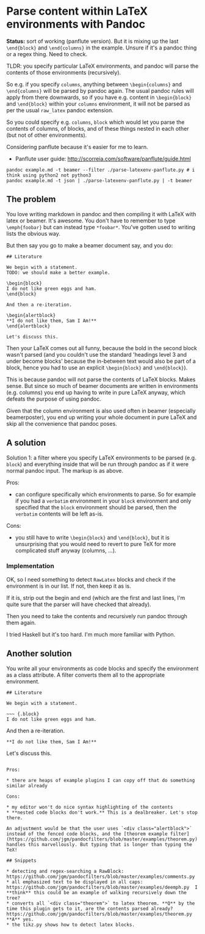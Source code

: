 # Parse content within LaTeX environments with Pandoc

**Status:** sort of working (panflute version). But it is mixing up the last `\end{block}` and `\end{columns}` in the example. Unsure if it's a pandoc thing or a regex thing. Need to check.

TLDR: you specify particular LaTeX environments, and pandoc will parse the contents of those environments (recursively).

So e.g. if you specify `columns`, anything between `\begin{columns}` and `\end{columns}` will be parsed by pandoc again. The usual pandoc rules will apply from there downwards, so if you have e.g. content in `\begin{block}` and `\end{block}` within your `columns` environment, it will not be parsed as per the usual `raw_latex` pandoc extension.

So you could specify e.g. `columns`, `block` which would let you parse the contents of columns, of blocks, and of these things nested in each other (but not of other environments).

Considering panflute because it's easier for me to learn.

* Panflute user guide: http://scorreia.com/software/panflute/guide.html

~~~
pandoc example.md -t beamer --filter ./parse-latexenv-panflute.py # i think using python2 not python3
pandoc example.md -t json | ./parse-latexenv-panflute.py | -t beamer
~~~

## The problem

You love writing markdown in pandoc and then compiling it with LaTeX with latex or beamer. It's awesome. You don't have to remember to type `\emph{foobar}` but can instead type `*foobar*`. You've gotten used to writing lists the obvious way.

But then say you go to make a beamer document say, and you do:

~~~
## Literature

We begin with a statement.
TODO: we should make a better example.

\begin{block}
I do not like green eggs and ham.
\end{block}

And then a re-iteration.

\begin{alertblock}
**I do not like them, Sam I Am!**
\end{alertblock}

Let's discuss this.
~~~

Then your LaTeX comes out all funny, because the bold in the second block wasn't parsed (and you couldn't use the standard 'headings level 3 and under become blocks' because the in-between text would also be part of a block, hence you had to use an explicit `\begin{block}` and `\end{block}`).

This is because pandoc will not parse the contents of LaTeX blocks. Makes sense.
But since so much of beamer documents are written in environments (e.g. columns) you end up having to write in pure LaTeX anyway, which defeats the purpose of using pandoc.

Given that the column environment is also used often in beamer (especially beamerposter), you end up writing your whole document in pure LaTeX and skip all the convenience that pandoc poses.

## A solution

Solution 1: a filter where you specify LaTeX environments to be parsed (e.g. `block`) and everything inside that will be run through pandoc as if it were normal pandoc input. The markup is as above.

Pros:

* can configure specifically which environments to parse. So for example if you had a `verbatim` environment in your `block` environment and only specified that the `block` environment should be parsed, then the `verbatim` contents will be left as-is.

Cons:

* you still have to write `\begin{block}` and `\end{block}`, but it is unsurprising that you would need to revert to pure TeX for more complicated stuff anyway (columns, ...).

### Implementation

OK, so I need something to detect `RawLatex` blocks and check if the environment is in our list.
If not, then keep it as is.

If it is, strip out the begin and end (which are the first and last lines, I'm quite sure that the parser will have checked that already).

Then you need to take the contents and recursively run pandoc through them again.

I tried Haskell but it's too hard. I'm much more familiar with Python.


## Another solution

You write all your environments as code blocks and specify the environment as a class attribute.
A filter converts them all to the appropriate environment.

~~~
## Literature

We begin with a statement.

~~~ {.block}
I do not like green eggs and ham.
~~~

And then a re-iteration.

~~~ {.alertblock}
**I do not like them, Sam I Am!**
~~~

Let's discuss this.
~~~

Pros:

* there are heaps of example plugins I can copy off that do something similar already

Cons:

* my editor won't do nice syntax highlighting of the contents
* **nested code blocks don't work.** This is a dealbreaker. Let's stop there.

An adjustment would be that the user uses `<div class="alertblock">` instead of the fenced code blocks, and the [theorem example filter](https://github.com/jgm/pandocfilters/blob/master/examples/theorem.py) handles this marvellously. But typing that is longer than typing the TeX!

## Snippets

* detecting and regex-searching a RawBlock: https://github.com/jgm/pandocfilters/blob/master/examples/comments.py
* all emphasized text to be displayed in all caps: https://github.com/jgm/pandocfilters/blob/master/examples/deemph.py  I **think** this could be an example of walking recursively down the tree?
* converts all `<div class="theorem">` to latex theorem. **Q** by the time this plugin gets to it, are the contents parsed already? https://github.com/jgm/pandocfilters/blob/master/examples/theorem.py  **A** yes.
* the tikz.py shows how to detect latex blocks.
